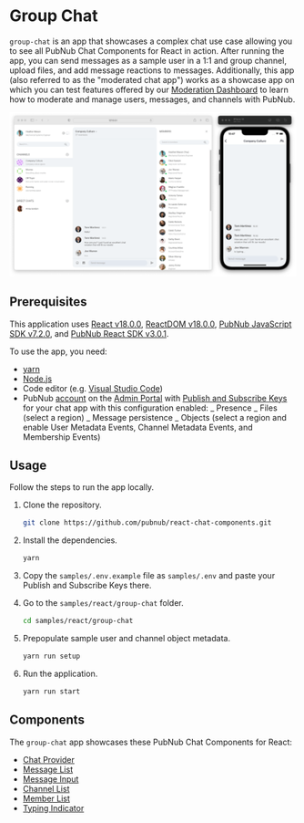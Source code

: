 # Group Chat

`group-chat` is an app that showcases a complex chat use case allowing you to see all PubNub Chat
Components for React in action. After running the app, you can send messages as a sample user in a
1:1 and group channel, upload files, and add message reactions to messages. Additionally, this app
(also referred to as the "moderated chat app") works as a showcase app on which you can test
features offered by our
[Moderation Dashboard](https://www.pubnub.com/docs/chat/moderation-dashboard/getting-started) to
learn how to moderate and manage users, messages, and channels with PubNub.

![Group chat app for React](screenshot.png)

## Prerequisites

This application uses [React v18.0.0](https://www.npmjs.com/package/react/v/18.0.0),
[ReactDOM v18.0.0](https://www.npmjs.com/package/react-dom),
[PubNub JavaScript SDK v7.2.0](https://www.pubnub.com/docs/sdks/javascript/), and
[PubNub React SDK v3.0.1](https://www.pubnub.com/docs/chat/react/setup).

To use the app, you need:

- [yarn](https://classic.yarnpkg.com/en/docs/install)
- [Node.js](https://nodejs.org/en/download/)
- Code editor (e.g. [Visual Studio Code](https://code.visualstudio.com/download))
- PubNub [account](https://www.pubnub.com/docs/setup/account-setup) on the
  [Admin Portal](https://admin.pubnub.com/) with
  [Publish and Subscribe Keys](https://www.pubnub.com/docs/basics/initialize-pubnub) for your chat
  app with this configuration enabled: _ Presence _ Files (select a region) _ Message persistence _
  Objects (select a region and enable User Metadata Events, Channel Metadata Events, and Membership
  Events)

## Usage

Follow the steps to run the app locally.

1. Clone the repository.

   ```bash
   git clone https://github.com/pubnub/react-chat-components.git
   ```

1. Install the dependencies.

   ```bash
   yarn
   ```

1. Copy the `samples/.env.example` file as `samples/.env` and paste your Publish and Subscribe Keys
   there.

1. Go to the `samples/react/group-chat` folder.

   ```bash
   cd samples/react/group-chat
   ```

1. Prepopulate sample user and channel object metadata.

   ```bash
   yarn run setup
   ```

1. Run the application.

   ```bash
   yarn run start
   ```

## Components

The `group-chat` app showcases these PubNub Chat Components for React:

- [Chat Provider](https://www.pubnub.com/docs/chat/components/react/chat-provider)
- [Message List](https://www.pubnub.com/docs/chat/components/react/ui-components/message-list)
- [Message Input](https://www.pubnub.com/docs/chat/components/react/ui-components/message-input)
- [Channel List](https://www.pubnub.com/docs/chat/components/react/ui-components/channel-list)
- [Member List](https://www.pubnub.com/docs/chat/components/react/ui-components/member-list)
- [Typing Indicator](https://www.pubnub.com/docs/chat/components/react/ui-components/typing-indicator)
